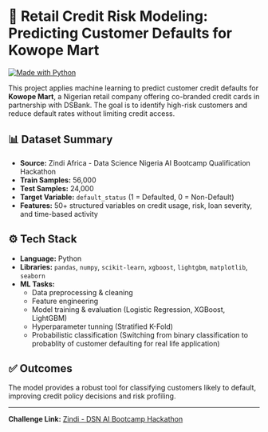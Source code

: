 # 🧠 Retail Credit Risk Modeling: Predicting Customer Defaults for Kowope Mart

[![Made with Python](https://img.shields.io/badge/Made%20with-Python-1f425f.svg)](https://www.python.org/)

This project applies machine learning to predict customer credit defaults for **Kowope Mart**, a Nigerian retail company offering co-branded credit cards in partnership with DSBank. The goal is to identify high-risk customers and reduce default rates without limiting credit access.

## 📊 Dataset Summary

- **Source:** Zindi Africa - Data Science Nigeria AI Bootcamp Qualification Hackathon  
- **Train Samples:** 56,000  
- **Test Samples:** 24,000  
- **Target Variable:** `default_status` (1 = Defaulted, 0 = Non-Default)  
- **Features:** 50+ structured variables on credit usage, risk, loan severity, and time-based activity

## ⚙️ Tech Stack

- **Language:** Python  
- **Libraries:** `pandas`, `numpy`, `scikit-learn`, `xgboost`, `lightgbm`, `matplotlib`, `seaborn`  
- **ML Tasks:**  
  - Data preprocessing & cleaning  
  - Feature engineering  
  - Model training & evaluation (Logistic Regression, XGBoost, LightGBM)
  - Hyperparameter tunning (Stratified K-Fold) 
  - Probabilistic classification (Switching from binary classification to probablity of customer defaulting for real life application)

## ✅ Outcomes

The model provides a robust tool for classifying customers likely to default, improving credit policy decisions and risk profiling.

---
**Challenge Link:** [Zindi - DSN AI Bootcamp Hackathon](https://zindi.africa/hackathons/dsn-ai-bootcamp-qualification-hackathon)  
